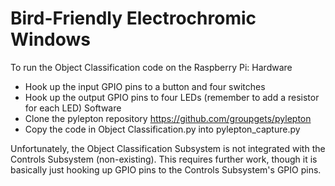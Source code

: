 # Bird-Friendly Electrochromic Windows

To run the Object Classification code on the Raspberry Pi:
Hardware
- Hook up the input GPIO pins to a button and four switches
- Hook up the output GPIO pins to four LEDs (remember to add a resistor for each LED)
Software
- Clone the pylepton repository https://github.com/groupgets/pylepton
- Copy the code in Object Classification.py into pylepton_capture.py

Unfortunately, the Object Classification Subsystem is not integrated with the Controls Subsystem (non-existing). This requires further work, though it is basically just hooking up GPIO pins to the Controls Subsystem's GPIO pins. 
